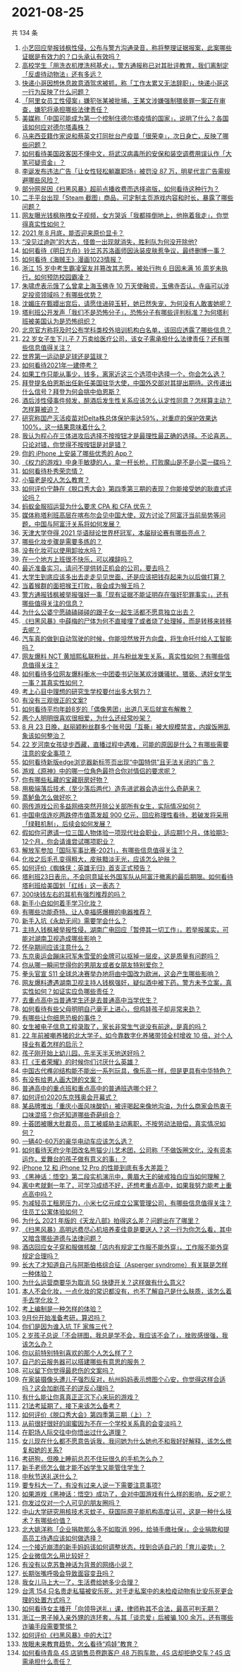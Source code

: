 # 2021-08-25

共 134 条

<!-- BEGIN -->
<!-- 最后更新时间 Wed Aug 25 2021 16:02:29 GMT+0800 (China Standard Time) -->

1. [小艺回应举报钱枫性侵，公布与警方沟通录音，称将整理证据报案，此案哪些证据是有效力的？口头承认有效吗？](https://www.zhihu.com/question/482268240)
1. [高校学生「用洗衣机搅洗柯基犬」，警方通报称已对其批评教育，我们离制定「反虐待动物法」还有多远？](https://www.zhihu.com/question/482281615)
1. [快递小哥因想休息故意酒驾求被抓，称「工作太累又无法辞职」，快递小哥这一行为反映了什么问题？](https://www.zhihu.com/question/481955591)
1. [「阿里女员工性侵案」嫌犯张某被批捕，王某文涉嫌强制猥亵罪一案正在审查，嫌犯将承担哪些法律责任？](https://www.zhihu.com/question/482306143)
1. [美媒称「中国可能成为第一个控制住德尔塔疫情的国家」，说明了什么？各国该如何应对德尔塔毒株？](https://www.zhihu.com/question/482119498)
1. [马来西亚籍作家说和蔡英文打同批台产疫苗「很荣幸」，次日身亡，反映了哪些问题？](https://www.zhihu.com/question/482126308)
1. [如何看待美国政客因不懂中文，将武汉病毒所的安保和装空调费用误认作「大笔可疑资金」？](https://www.zhihu.com/question/482301233)
1. [李诞发布违法广告「让女性轻松躺赢职场」被罚没 87
   万，明星代言广告需规避哪些风险？](https://www.zhihu.com/question/482180430)
1. [部分网民因《扫黑风暴》超前点播收费而选择盗版，如何看待这种行为？](https://www.zhihu.com/question/482317227)
1. [二手平台出现「Steam
   截图」商品，可定制主页游戏内容和时长，暴露了哪些问题？](https://www.zhihu.com/question/482073857)
1. [网友曝光钱枫拖拽女子视频，女方哭诉「我都摔倒地上，他拖着我走」，你觉得真实性如何？](https://www.zhihu.com/question/482201205)
1. [2021 年８月底，能否迎来原价显卡？](https://www.zhihu.com/question/474898330)
1. [“没见过迪迦”的大古，怪兽一出现就消失，胜利队为何没开除他?](https://www.zhihu.com/question/479370188)
1. [如何看待《明日方舟》铃兰苏苏洛画师因泳装皮肤惹争议，最终删博一事？](https://www.zhihu.com/question/481647800)
1. [如何看待《海贼王》漫画1023情报？](https://www.zhihu.com/question/482193647)
1. [浙江 15 岁中考生霸凌室友并篡改其志愿，被处行拘 6 日因未满 16
   周岁未执行，如何预防校园霸凌？](https://www.zhihu.com/question/482301261)
1. [朱啸虎表示饿了么曾拿上海玉佛寺 10
   万天使融资，玉佛寺否认，寺庙可以涉足投资领域吗？有哪些优势？](https://www.zhihu.com/question/482048214)
1. [沈媚庄在甄嬛出宫后，请愿住进碎玉轩，她已然失宠，为何没有人敢害她呢？](https://www.zhihu.com/question/480465429)
1. [塔利班公开发声「我们不是恐怖分子」，恐怖分子有哪些评判标准？为何塔利班被美国认为是恐怖组织？](https://www.zhihu.com/question/482144646)
1. [北京官方称将及时公布学科类校外培训机构白名单，该回应透露了哪些信息？](https://www.zhihu.com/question/482318934)
1. [22 岁女子生下儿子 7
   万卖给医疗公司，该女子需承担什么法律责任？还有哪些信息值得关注？](https://www.zhihu.com/question/482079622)
1. [世界第一运动是足球还是篮球？](https://www.zhihu.com/question/374583793)
1. [如何看待2021年一建停考？](https://www.zhihu.com/question/482090195)
1. [如果工作只能从事少，钱多，离家近这三个选项中选择一个，你会怎么选？](https://www.zhihu.com/question/468961266)
1. [拜登提名伯恩斯出任新任美国驻华大使，中国外交部对其提出期待。这传递出什么信号？拜登为何会挑中伯恩斯？](https://www.zhihu.com/question/481886961)
1. [酒后涉性侵事件频发，醉酒后发生性关系应该怎么认定性同意？怎样算主动？怎样算被迫？](https://www.zhihu.com/question/482316275)
1. [研究称国产灭活疫苗对Delta株总体保护率达59%，对重症的保护效果达100%，这一结果意味着什么？](https://www.zhihu.com/question/481931834)
1. [我认为程心在三体进攻后选择不按按钮才是最理性最正确的选择。不论喜恶，只论对错，你觉得不按按钮是对是错？](https://www.zhihu.com/question/313151101)
1. [你的 iPhone 上安装了哪些优秀的 App？](https://www.zhihu.com/question/20857355)
1. [《权力的游戏》中身手敏捷的人，拿一杆长枪，打败魔山是不是小菜一碟吗？](https://www.zhihu.com/question/479161555)
1. [如何看待朴秀荣恋情？](https://www.zhihu.com/question/481781316)
1. [小猫老是咬人怎么教育？](https://www.zhihu.com/question/358028355)
1. [如何评价宁静在《脱口秀大会》第四季第三期的表现？你能接受她的耿直式评论吗？](https://www.zhihu.com/question/482091702)
1. [蚂蚁金服招运营为什么要求 CPA 和 CFA 优先？](https://www.zhihu.com/question/471686496)
1. [媒体称塔利班高层在喀布尔会见中国大使，双方讨论了阿富汗当前局势等问题，中国与阿富汗关系将如何发展？](https://www.zhihu.com/question/482332246)
1. [天津大学夺得 2021 华语辩论世界杯冠军，本届辩论赛有哪些亮点？](https://www.zhihu.com/question/481053792)
1. [哪些化妆步骤是需要多练的？](https://www.zhihu.com/question/473633732)
1. [没有化妆可以使用卸妆水吗？](https://www.zhihu.com/question/471745117)
1. [在一个地方上班很不快乐，可以裸辞吗？](https://www.zhihu.com/question/473342302)
1. [最近准备实习，请问不提供转正机会的公司，要去吗？](https://www.zhihu.com/question/479732175)
1. [大学生到底应该多出去走走见见世面，还是应该把钱存起来为以后做打算？](https://www.zhihu.com/question/282241773)
1. [当着猴群的面把猴王打败，我会成为猴王吗？](https://www.zhihu.com/question/430613511)
1. [警方通报钱枫被举报强奸一事「现有证据不能证明存在强奸犯罪事实」，还有哪些值得关注的信息？](https://www.zhihu.com/question/482249672)
1. [为什么公婆宁愿磕磕碰碰的跟子女一起生活都不愿意独立出去？](https://www.zhihu.com/question/437257253)
1. [《扫黑风暴》中薛梅的尸体为何不直接埋了或者烧了处理掉，而是转移来转移去呢？](https://www.zhihu.com/question/481212464)
1. [汽车真的做到自动驾驶的时候，你能坦然放开方向盘，将生命托付给人工智能吗？](https://www.zhihu.com/question/451423577)
1. [网友爆料 NCT
   黄旭熙私联粉丝，并与粉丝发生关系，真实性如何？有哪些信息值得关注？](https://www.zhihu.com/question/482191530)
1. [如何看待多位网友爆料衡水一中团委书记张某欢涉嫌骚扰、猥亵、诱奸女学生一事？其真实性如何？](https://www.zhihu.com/question/465486182)
1. [考上心目中理想的研究生学校要付出多大努力？](https://www.zhihu.com/question/481794338)
1. [有没有三观很正的文案?](https://www.zhihu.com/question/465646312)
1. [如何看待平均年龄8岁的「偶像男团」出道几天后就宣布解散？](https://www.zhihu.com/question/482328527)
1. [两个人明明很喜欢很相爱，为什么还经常吵架？](https://www.zhihu.com/question/315428251)
1. [8 月 23
   日晚，赵丽颖粉丝群多个账号因「互撕」被大规模禁言，内娱饭圈乱象该如何整治？](https://www.zhihu.com/question/482063646)
1. [22
   岁河南女孩徒步西藏，直播过程中遇难，可能的原因是什么？有哪些需要注意的安全事项？](https://www.zhihu.com/question/482041626)
1. [如何看待新版edge浏览器新标签页出现“中国特供”且无法关闭的广告？](https://www.zhihu.com/question/374362886)
1. [游戏《原神》中的哪一位角色最符合你对情侣的要求呢？](https://www.zhihu.com/question/462255855)
1. [你有哪些私藏的宝藏厨房好物？](https://www.zhihu.com/question/475808784)
1. [用极端落后技术（至少落后两代）造先进武器会造出什么奇葩来？](https://www.zhihu.com/question/478170187)
1. [蒸鲈鱼怎么做好吃？](https://www.zhihu.com/question/324171991)
1. [网传游戏公司多益网络突然开除公关部所有女生，实际情况如何？](https://www.zhihu.com/question/480988023)
1. [中国电信连吃两跌停市值蒸发超 900
   亿元，回应称理性看待，若破发将采用「绿鞋机制」，后续会如何发展？](https://www.zhihu.com/question/482084699)
1. [假如你可邀请一位三国人物体验一项现代社会职业，适应期1个月，体验期3-12个月，你会请谁尝试哪项职业？](https://www.zhihu.com/question/481808017)
1. [解放军参加「国际军事比赛-2021」，有哪些信息值得关注？](https://www.zhihu.com/question/480583096)
1. [化妆之后毛孔变得粗大，皮肤黯淡无光，应该怎么护肤？](https://www.zhihu.com/question/458212690)
1. [如何评价《蜘蛛侠：英雄无归》首支正式预告？](https://www.zhihu.com/question/482044430)
1. [塔利班23日表示，不会同意延长外国军队从阿富汗撤离的最后期限。如何看待塔利班给美国划「红线」这一表态？](https://www.zhihu.com/question/482052415)
1. [300块钱左右的耳机有强烈推荐的吗？](https://www.zhihu.com/question/470260932)
1. [新手小白如何着手学习化妆？](https://www.zhihu.com/question/478433955)
1. [有哪些功能奇特、让人幸福感爆棚的电器推荐？](https://www.zhihu.com/question/481130809)
1. [新手入坑《永劫无间》需要学会什么？](https://www.zhihu.com/question/470627425)
1. [主持人钱枫被举报性侵，湖南广电回应「暂停其一切工作」，若举报属实，可能对湖南卫视造成哪些影响？](https://www.zhihu.com/question/482183871)
1. [怀孕期间应该注意什么？](https://www.zhihu.com/question/23881588)
1. [东京奥运会蹦床冠军朱雪莹的金牌可以抠掉一层皮，这是质量有问题吗？](https://www.zhihu.com/question/482027375)
1. [你从哪一瞬间觉得你的男朋友或者女朋友特别爱你？](https://www.zhihu.com/question/310415598)
1. [拳头官宣 S11
   全球总决赛举办地将由中国改为欧洲，这会产生哪些影响？](https://www.zhihu.com/question/482043451)
1. [网友爆料遭遇湖南卫视主持人钱枫强奸，疑似酒中被下药，警方未予立案，真实性如何？如证实应负哪些责任？](https://www.zhihu.com/question/482153048)
1. [去重点高中当普通学生还是去普通高中当学优生？](https://www.zhihu.com/question/478851162)
1. [如何看待有些父母明明自己毫无上进心，但鸡娃孩子却非常来劲？](https://www.zhihu.com/question/481943485)
1. [有哪些让你细思恐极的事件？](https://www.zhihu.com/question/294042134)
1. [女生被电子信息工程录取了，家长非常生气说没有前途，是真的吗？](https://www.zhihu.com/question/416930911)
1. [22 年前被嘲养猪的北大学子，如今靠数字化养猪带领全村增收 10
   倍，对个人择业有着怎样的启示？](https://www.zhihu.com/question/482090029)
1. [孩子刚开始上幼儿园，先半天半天地送好吗？](https://www.zhihu.com/question/479450272)
1. [打《王者荣耀》的时候你们讨厌什么英雄？](https://www.zhihu.com/question/465188923)
1. [中国古代榫卯结构能不能出一系列玩具，像乐高一样，但是更具有中华特色？](https://www.zhihu.com/question/388736635)
1. [有没有给男人画大饼的文案？](https://www.zhihu.com/question/481182054)
1. [普通高中的重点班和重点高中的普通班选哪个好？](https://www.zhihu.com/question/480166663)
1. [如何评价2020东京残奥会开幕式？](https://www.zhihu.com/question/482187856)
1. [某品牌推出「重庆小面风味酸奶」被评喝起来像地沟油，为什么商家会热衷于口味混搭？你还知道哪些奇葩组合？](https://www.zhihu.com/question/480131606)
1. [十荟团被曝大批裁员，员工被威胁主动离职，不按劳动法赔偿，真实情况如何？](https://www.zhihu.com/question/481793788)
1. [一辆40-60万的豪华电动车应该怎么选？](https://www.zhihu.com/question/480372990)
1. [如何看待天府少年团改名熊猫少儿艺术团，公司称「不做饭圈文化，没有资本运作，爱舞台的孩子做有意义的事」？](https://www.zhihu.com/question/482094335)
1. [iPhone 12 和 iPhone 12 Pro
   的性能到底有多大差距？](https://www.zhihu.com/question/481443513)
1. [《黑神话：悟空》第二段实机演示中，黄眉大王的破戒独白应当如何理解？](https://www.zhihu.com/question/481367016)
1. [离中考就剩一年了，可学习成绩不好，还想考重点高中，如果我努力能考上重点高中吗？](https://www.zhihu.com/question/482002214)
1. [为减轻员工租房压力，小米七亿元成立公寓管理公司，有哪些信息值得关注？住员工公寓体验如何？](https://www.zhihu.com/question/481880189)
1. [为什么 2021 年版的《天龙八部》拍得这么差？问题出在了哪里？](https://www.zhihu.com/question/480936876)
1. [《扫黑风暴》高明远费尽心机培养麦佳竟是要送人？这一行为你怎么看，其中又暗含哪些道德与法律问题？](https://www.zhihu.com/question/481135450)
1. [酒店回应女子穿和服做核酸「店内有规定工作服不能外穿」，工作服不能外穿规定合理吗？](https://www.zhihu.com/question/481836036)
1. [长大了才知道自己与阿斯伯格综合征（Asperger
   syndrome）有关联是怎样一种体验？](https://www.zhihu.com/question/54900544)
1. [为什么运营商要华为取消 5G 快捷开关？这样做有什么意义?](https://www.zhihu.com/question/479885317)
1. [本人不会化妆，一点化妆的常识都没有，也不了解自己是什么肤质，该怎么着手去学化妆？](https://www.zhihu.com/question/460891194)
1. [考上编制是一种怎样的体验？](https://www.zhihu.com/question/64229374)
1. [9月份开始准备考研，算迟吗？](https://www.zhihu.com/question/293463626)
1. [你们是因为谁入坑 TF 家族三代？](https://www.zhihu.com/question/480461744)
1. [2
   岁孩子总说「不会拼图，我总是学不会，我应该不会了」，挫败感很强，我该怎么办？](https://www.zhihu.com/question/481452682)
1. [你以前特别特别喜欢的那个人怎么样了？](https://www.zhihu.com/question/400199794)
1. [自己的云服务器可以搭建哪些有意思的服务？](https://www.zhihu.com/question/404954643)
1. [可以留下你觉得最悲伤的文案吗？](https://www.zhihu.com/question/462309130)
1. [在家装摄像头遭儿子强烈反对，杭州妈妈表示想图个心安，你觉得这样合适吗？这会加剧孩子的逆反心理吗？](https://www.zhihu.com/question/480893636)
1. [有什么能让你真真正正沉下心来玩的游戏？](https://www.zhihu.com/question/480674006)
1. [21法考延期了，接下来该怎么备考？](https://www.zhihu.com/question/481269248)
1. [如何评价《脱口秀大会》第四季第三期（上）？](https://www.zhihu.com/question/478597309)
1. [从前很好很好的闺蜜因为不在一个学校关系真的会变淡吗？](https://www.zhihu.com/question/481652088)
1. [在职场人际交往中你悟出过什么道理？](https://www.zhihu.com/question/480130024)
1. [女儿现在什么都不愿意告诉我，我问她为什么她也不和我好好解释，该怎么修复和她的关系?](https://www.zhihu.com/question/478178477)
1. [考研狗，但晚上睡前总忍不住玩很久的手机怎么办？](https://www.zhihu.com/question/457202471)
1. [新手老师怎么做才能不凶学生又能管住学生？](https://www.zhihu.com/question/429786632)
1. [中秋节送礼送什么？](https://www.zhihu.com/question/288336318)
1. [要专科大一了，有没有过来人说一下需要注意事项?](https://www.zhihu.com/question/480723926)
1. [如果游戏《黑神话：悟空》成功了，会对中国游戏有什么样的影响，反之呢？](https://www.zhihu.com/question/481462684)
1. [你发过仅对一个人可见的朋友圈吗？](https://www.zhihu.com/question/56954088)
1. [中山大学研究用核技术灭蚊子，获国际原子能机构高度认可，这是一种什么技术？有哪些价值？](https://www.zhihu.com/question/481606752)
1. [北大姚洋称「企业捐款那么多不如取消
   996，给骑手缴社保」，企业捐款和提高员工待遇应该如何做选择？](https://www.zhihu.com/question/481819418)
1. [一个接近崩溃的新手妈妈该如何调整状态，找到合适自己的「育儿姿势」？](https://www.zhihu.com/question/481490677)
1. [企业微信怎么用比较好？](https://www.zhihu.com/question/65523797)
1. [有没有以克苏鲁神话为背景的网络小说？](https://www.zhihu.com/question/292403848)
1. [长期张嘴呼吸会导致面容变丑吗？](https://www.zhihu.com/question/479620914)
1. [我女儿马上大一了，生活费给她多少合理？](https://www.zhihu.com/question/470906807)
1. [台湾 154
   只名贵走私猫被安乐死，对于走私案中的未检疫动物有比安乐死更合理的处置方式吗？](https://www.zhihu.com/question/482057788)
1. [如何看待女主播开「向领导送礼」课，律师称其不合法，最高可判无期？](https://www.zhihu.com/question/481638298)
1. [浙江一男子掉入亲外甥的连环套，与其「谈恋爱」后被骗 100
   余万，还有哪些诈骗手段需要警惕？](https://www.zhihu.com/question/482015026)
1. [如何评价《扫黑风暴》中的大江?](https://www.zhihu.com/question/479564101)
1. [放眼未来教育趋势，怎么看待“鸡娃”教育？](https://www.zhihu.com/question/442769785)
1. [如何看待青岛 4S 店销售员卷跑客户 48 万购车款，4S 店却拒绝交车？4S
   店需承担什么责任？](https://www.zhihu.com/question/481800781)

<!-- END -->
